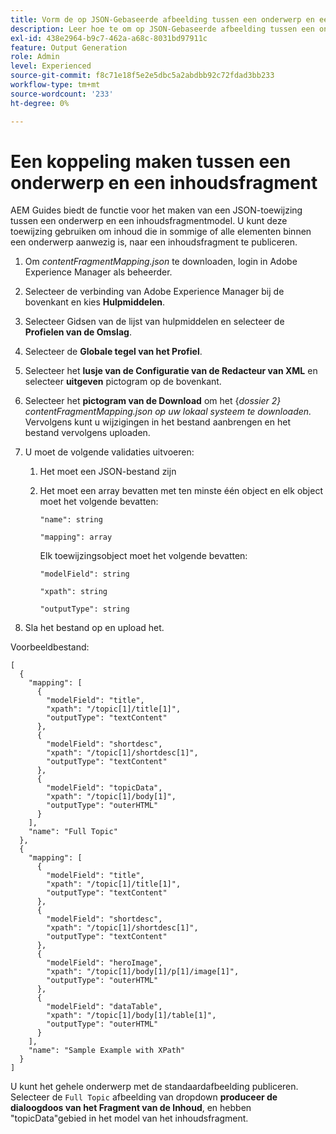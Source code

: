 ```yaml
---
title: Vorm de op JSON-Gebaseerde afbeelding tussen een onderwerp en een model van het inhoudsfragment.
description: Leer hoe te om op JSON-Gebaseerde afbeelding tussen een onderwerp en een model van het inhoudsfragment te vormen.
exl-id: 438e2964-b9c7-462a-a68c-8031bd97911c
feature: Output Generation
role: Admin
level: Experienced
source-git-commit: f8c71e18f5e2e5dbc5a2abdbb92c72fdad3bb233
workflow-type: tm+mt
source-wordcount: '233'
ht-degree: 0%

---
```


# Een koppeling maken tussen een onderwerp en een inhoudsfragment

AEM Guides biedt de functie voor het maken van een JSON-toewijzing tussen een onderwerp en een inhoudsfragmentmodel. U kunt deze toewijzing gebruiken om inhoud die in sommige of alle elementen binnen een onderwerp aanwezig is, naar een inhoudsfragment te publiceren.

1. Om *contentFragmentMapping.json* te downloaden, login in Adobe Experience Manager als beheerder.
1. Selecteer de verbinding van Adobe Experience Manager bij de bovenkant en kies **Hulpmiddelen**.
1. Selecteer Gidsen van de lijst van hulpmiddelen en selecteer de **Profielen van de Omslag**.
1. Selecteer de **Globale tegel van het Profiel**.
1. Selecteer het **lusje van de Configuratie van de Redacteur van XML** en selecteer **uitgeven** pictogram op de bovenkant.
1. Selecteer het **pictogram van de Download** om het {*dossier 2} contentFragmentMapping.json op uw lokaal systeem te downloaden.* Vervolgens kunt u wijzigingen in het bestand aanbrengen en het bestand vervolgens uploaden.

1. U moet de volgende validaties uitvoeren:

   1. Het moet een JSON-bestand zijn
   2. Het moet een array bevatten met ten minste één object en elk object moet het volgende bevatten:


      `"name": string `

      `"mapping": array`

      Elk toewijzingsobject moet het volgende bevatten:

      `"modelField": string`

      `"xpath": string`

      `"outputType": string`
1. Sla het bestand op en upload het.

Voorbeeldbestand:

```
[
  {
    "mapping": [
      {
        "modelField": "title",
        "xpath": "/topic[1]/title[1]",
        "outputType": "textContent"
      },
      {
        "modelField": "shortdesc",
        "xpath": "/topic[1]/shortdesc[1]",
        "outputType": "textContent"
      },
      {
        "modelField": "topicData",
        "xpath": "/topic[1]/body[1]",
        "outputType": "outerHTML"
      }
    ],
    "name": "Full Topic"
  },
  {
    "mapping": [
      {
        "modelField": "title",
        "xpath": "/topic[1]/title[1]",
        "outputType": "textContent"
      },
      {
        "modelField": "shortdesc",
        "xpath": "/topic[1]/shortdesc[1]",
        "outputType": "textContent"
      },
      {
        "modelField": "heroImage",
        "xpath": "/topic[1]/body[1]/p[1]/image[1]",
        "outputType": "outerHTML"
      },
      {
        "modelField": "dataTable",
        "xpath": "/topic[1]/body[1]/table[1]",
        "outputType": "outerHTML"
      }
    ],
    "name": "Sample Example with XPath"
  }
]
```

U kunt het gehele onderwerp met de standaardafbeelding publiceren. Selecteer de `Full Topic` afbeelding van dropdown **produceer de dialoogdoos van het Fragment van de Inhoud**, en hebben &quot;topicData&quot;gebied in het model van het inhoudsfragment.

